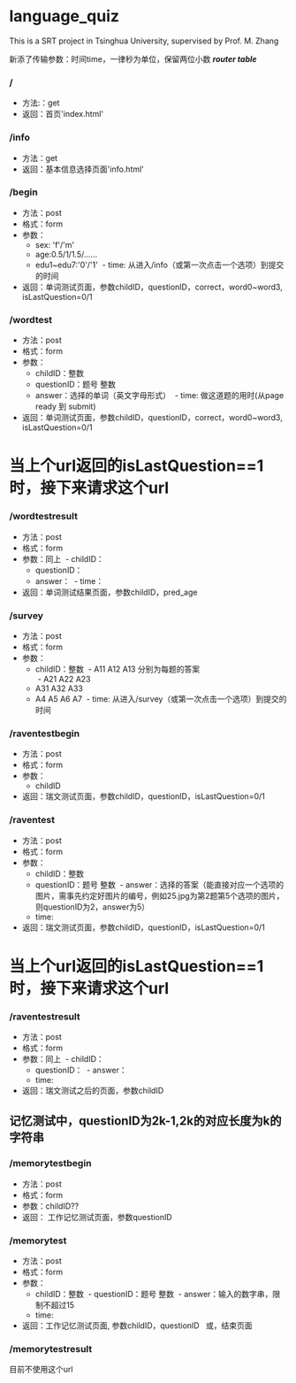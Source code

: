 # language_quiz

This is a SRT project in Tsinghua University, supervised by Prof. M. Zhang

新添了传输参数：时间time，一律秒为单位，保留两位小数
***router table***

### /

- 方法:：get
- 返回：首页'index.html' 


### /info 

- 方法：get
- 返回：基本信息选择页面'info.html' 


### /begin

- 方法：post
- 格式：form
- 参数：
  - sex: 'f'/'m'
  - age:0.5/1/1.5/…...
  - edu1~edu7:'0'/'1'
  - time: 从进入/info（或第一次点击一个选项）到提交的时间
- 返回：单词测试页面，参数childID，questionID，correct，word0~word3, isLastQuestion=0/1
  



### /wordtest

- 方法：post
- 格式：form
- 参数：
  - childID：整数
  - questionID：题号 整数
  - answer：选择的单词（英文字母形式）
  - time: 做这道题的用时(从page ready 到 submit)
 - 返回：单词测试页面，参数childID，questionID，correct，word0~word3, isLastQuestion=0/1
 
# 当上个url返回的isLastQuestion==1时，接下来请求这个url
### /wordtestresult

- 方法：post
- 格式：form
- 参数：同上
  - childID：
  - questionID：
  - answer：
  - time：
 - 返回：单词测试结果页面，参数childID，pred_age

### /survey

- 方法：post
- 格式：form
- 参数：
  - childID：整数
  - A11 A12 A13 分别为每题的答案  
  - A21 A22 A23
  - A31 A32 A33
  - A4 A5 A6 A7
  - time: 从进入/survey（或第一次点击一个选项）到提交的时间
### /raventestbegin

- 方法：post
- 格式：form
- 参数： 
   - childID
- 返回：瑞文测试页面，参数childID，questionID，isLastQuestion=0/1
### /raventest

- 方法：post
- 格式：form
- 参数：
  - childID：整数
  - questionID：题号 整数
  - answer：选择的答案（能直接对应一个选项的图片，需事先约定好图片的编号，例如25.jpg为第2题第5个选项的图片，则questionID为2，answer为5）
  - time:
- 返回：瑞文测试页面，参数childID，questionID，isLastQuestion=0/1


# 当上个url返回的isLastQuestion==1时，接下来请求这个url
### /raventestresult

- 方法：post
- 格式：form
- 参数：同上
  - childID：
  - questionID：
  - answer：
  - time:
 - 返回：瑞文测试之后的页面，参数childID

## 记忆测试中，questionID为2k-1,2k的对应长度为k的字符串

### /memorytestbegin

- 方法：post
- 格式：form
- 参数：childID??
- 返回： 工作记忆测试页面，参数questionID

### /memorytest

- 方法：post
- 格式：form
- 参数：
  - childID：整数
  - questionID：题号 整数
  - answer：输入的数字串，限制不超过15
  - time:
- 返回：工作记忆测试页面, 参数childID，questionID
     或，结束页面


### /memorytestresult
目前不使用这个url

